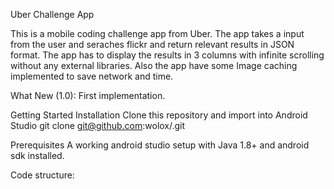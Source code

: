 Uber Challenge App

This is a mobile coding challenge app from Uber. The app takes a input from the user and seraches flickr and return relevant results in JSON format. The app has to display the results in 3 columns with infinite scrolling without any external libraries. Also the app have some Image caching implemented to save network and time.

What New (1.0):
First implementation.

Getting Started
Installation
Clone this repository and import into Android Studio
git clone git@github.com:wolox/<reponame>.git

Prerequisites
A working android studio setup with Java 1.8+ and android sdk installed.

Code structure:










